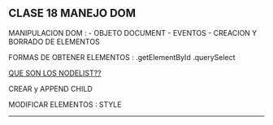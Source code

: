 ## CLASE 18 MANEJO DOM

MANIPULACION DOM : - OBJETO DOCUMENT - EVENTOS - CREACION Y BORRADO DE ELEMENTOS

FORMAS DE OBTENER ELEMENTOS :
.getElementById
.querySelect

[QUE SON LOS NODELIST??](https://developer.mozilla.org/en-US/docs/Web/API/NodeList)

CREAR y APPEND CHILD

MODIFICAR ELEMENTOS : STYLE

---
